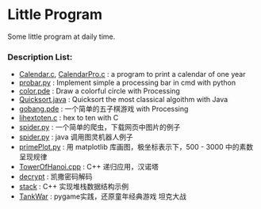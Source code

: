# Little Program
Some little program at daily time.
### Description List:
* [Calendar.c](https://github.com/foolself/LittleProgram/blob/master/Calendar.c), [CalendarPro.c](https://github.com/foolself/LittleProgram/blob/master/CalendarPro.c) : a program to print a calendar of one year
* [probar.py](https://github.com/foolself/LittleProgram/blob/master/probar.py) : Implement simple a processing bar in cmd with python
* [color.pde](https://github.com/foolself/LittleProgram/blob/master/color.pde) : Draw a colorful circle with Processing
* [Quicksort.java](https://github.com/foolself/LittleProgram/blob/master/Quicksort.java) : Quicksort the most classical algoithm with Java
* [gobang.pde](https://github.com/foolself/LittleProgram/blob/master/gobang.pde) : 一个简单的五子棋游戏 with Processing
* [lihextoten.c](https://github.com/foolself/LittleProgram/blob/master/hextoten.c) : hex to ten with C
* [spider.py](https://github.com/foolself/LittleProgram/blob/master/spider.py) : 一个简单的爬虫，下载网页中图片的例子
* [spider.py](https://github.com/foolself/LittleProgram/blob/master/TulingRobot.java) : java 调用图灵机器人例子
* [primePlot.py](https://github.com/foolself/LittleProgram/blob/master/primePlot.py) : 用 matplotlib 库画图，极坐标表示下，500 - 3000 中的素数呈现规律
* [TowerOfHanoi.cpp](https://github.com/foolself/LittleProgram/blob/master/TowerOfHanoi.cpp) : C++ 递归应用，汉诺塔
* [decrypt](https://github.com/foolself/LittleProgram/blob/master/decrypt) : 凯撒密码解码
* [stack](https://github.com/foolself/LittleProgram/blob/master/stack) : C++ 实现堆栈数据结构示例
* [TankWar](https://github.com/foolself/LittleProgram/blob/master/TankWar) : pygame实践，还原童年经典游戏 坦克大战


